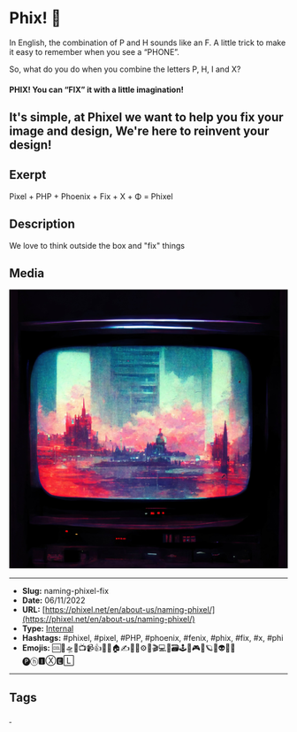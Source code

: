 # Phix! 📡
In English, the combination of P and H sounds like an F.
A little trick to make it easy to remember when you see a “PHONE”.

So, what do you do when you combine the letters P, H, I and X?

#### PHIX! You can “FIX” it with a little imagination!
It's simple, at Phixel we want to help you fix your image and design, We're here to reinvent your design!
------------
## Exerpt
Pixel + PHP + Phoenix + Fix + X + Φ = Phixel
## Description
We love to think outside the box and "fix" things
## Media
<img src="media/893a3792/the-name-screen.jpg" loading="lazy"><br>

------------
- **Slug:** naming-phixel-fix
- **Date:** 06/11/2022
- **URL:** [https://phixel.net/en/about-us/naming-phixel/](https://phixel.net/en/about-us/naming-phixel/)
- **Type:** [Internal](#internal)
- **Hashtags:** #phixel, #pixel, #PHP, #phoenix, #fenix, #phix, #fix, #x, #phi
- **Emojis:** 🆒🎨🛸📼📺📹👍🔗📝🏠✍️👨‍💻⚙️🔮🎬‍💻👑🗃️🕹️👾🎮📲🪐🌟👽🚀🌌
🅟ⓗ🅸Ⓧ🅴🄻

------------
## Tags
[ ](# )
